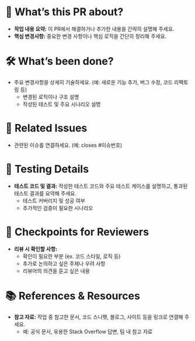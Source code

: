 # 🚀 What’s this PR about?
- **작업 내용 요약:** 이 PR에서 해결하거나 추가한 내용을 간략히 설명해 주세요.
- **핵심 변경사항:** 중요한 변경 사항이나 핵심 로직을 간단히 정리해 주세요.

# 🛠️ What’s been done?
- 주요 변경사항을 상세히 기술하세요. (예: 새로운 기능 추가, 버그 수정, 코드 리팩토링 등)
  - 변경된 로직이나 구조 설명
  - 작성된 테스트 및 주요 시나리오 설명

# 🎯 Related Issues
- 관련된 이슈를 연결하세요. (예: closes #이슈번호)

# 🧪 Testing Details
- **테스트 코드 및 결과:** 작성한 테스트 코드와 주요 테스트 케이스를 설명하고, 통과된 테스트 결과를 요약해 주세요.
  - 테스트 커버리지 및 성공 여부
  - 추가적인 검증이 필요한 시나리오

# 👀 Checkpoints for Reviewers
- **리뷰 시 확인할 사항:** 
  - 확인이 필요한 부분 (ex. 코드 스타일, 로직 등)
  - 추가로 논의하고 싶은 주제나 우려 사항
  - 리뷰어의 의견을 듣고 싶은 내용

# 📚 References & Resources
- **참고 자료:** 작업 중 참고한 문서, 코드 스니펫, 블로그, 사이트 등을 링크로 연결해 주세요.
  - 예: 공식 문서, 유용한 Stack Overflow 답변, 팀 내 참고 자료
